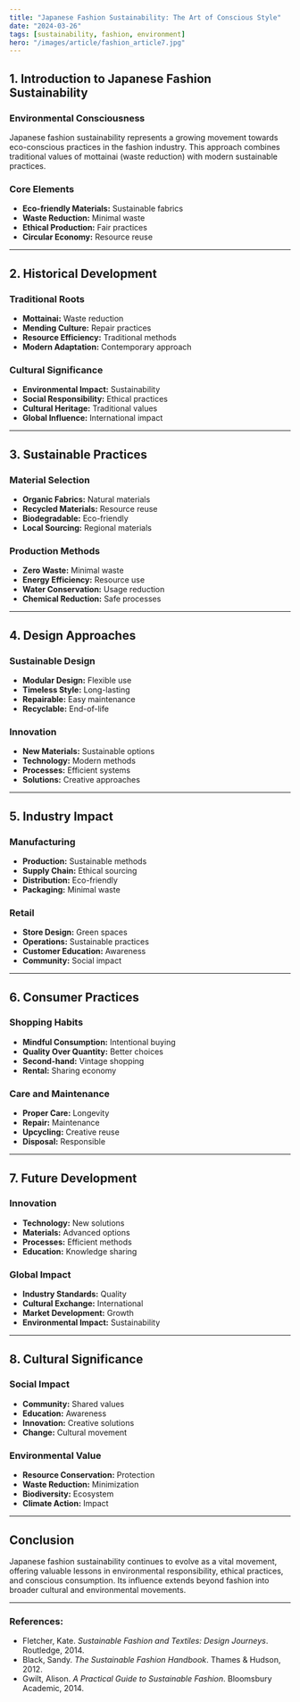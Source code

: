 ```yaml
---
title: "Japanese Fashion Sustainability: The Art of Conscious Style"
date: "2024-03-26"
tags: [sustainability, fashion, environment]
hero: "/images/article/fashion_article7.jpg"
---
```


## 1. Introduction to Japanese Fashion Sustainability

### **Environmental Consciousness**

Japanese fashion sustainability represents a growing movement towards eco-conscious practices in the fashion industry. This approach combines traditional values of mottainai (waste reduction) with modern sustainable practices.

### **Core Elements**

* **Eco-friendly Materials:** Sustainable fabrics
* **Waste Reduction:** Minimal waste
* **Ethical Production:** Fair practices
* **Circular Economy:** Resource reuse

---

## 2. Historical Development

### **Traditional Roots**

* **Mottainai:** Waste reduction
* **Mending Culture:** Repair practices
* **Resource Efficiency:** Traditional methods
* **Modern Adaptation:** Contemporary approach

### **Cultural Significance**

* **Environmental Impact:** Sustainability
* **Social Responsibility:** Ethical practices
* **Cultural Heritage:** Traditional values
* **Global Influence:** International impact

---

## 3. Sustainable Practices

### **Material Selection**

* **Organic Fabrics:** Natural materials
* **Recycled Materials:** Resource reuse
* **Biodegradable:** Eco-friendly
* **Local Sourcing:** Regional materials

### **Production Methods**

* **Zero Waste:** Minimal waste
* **Energy Efficiency:** Resource use
* **Water Conservation:** Usage reduction
* **Chemical Reduction:** Safe processes

---

## 4. Design Approaches

### **Sustainable Design**

* **Modular Design:** Flexible use
* **Timeless Style:** Long-lasting
* **Repairable:** Easy maintenance
* **Recyclable:** End-of-life

### **Innovation**

* **New Materials:** Sustainable options
* **Technology:** Modern methods
* **Processes:** Efficient systems
* **Solutions:** Creative approaches

---

## 5. Industry Impact

### **Manufacturing**

* **Production:** Sustainable methods
* **Supply Chain:** Ethical sourcing
* **Distribution:** Eco-friendly
* **Packaging:** Minimal waste

### **Retail**

* **Store Design:** Green spaces
* **Operations:** Sustainable practices
* **Customer Education:** Awareness
* **Community:** Social impact

---

## 6. Consumer Practices

### **Shopping Habits**

* **Mindful Consumption:** Intentional buying
* **Quality Over Quantity:** Better choices
* **Second-hand:** Vintage shopping
* **Rental:** Sharing economy

### **Care and Maintenance**

* **Proper Care:** Longevity
* **Repair:** Maintenance
* **Upcycling:** Creative reuse
* **Disposal:** Responsible

---

## 7. Future Development

### **Innovation**

* **Technology:** New solutions
* **Materials:** Advanced options
* **Processes:** Efficient methods
* **Education:** Knowledge sharing

### **Global Impact**

* **Industry Standards:** Quality
* **Cultural Exchange:** International
* **Market Development:** Growth
* **Environmental Impact:** Sustainability

---

## 8. Cultural Significance

### **Social Impact**

* **Community:** Shared values
* **Education:** Awareness
* **Innovation:** Creative solutions
* **Change:** Cultural movement

### **Environmental Value**

* **Resource Conservation:** Protection
* **Waste Reduction:** Minimization
* **Biodiversity:** Ecosystem
* **Climate Action:** Impact

---

## Conclusion

Japanese fashion sustainability continues to evolve as a vital movement, offering valuable lessons in environmental responsibility, ethical practices, and conscious consumption. Its influence extends beyond fashion into broader cultural and environmental movements.

---

### **References:**

* Fletcher, Kate. *Sustainable Fashion and Textiles: Design Journeys*. Routledge, 2014.
* Black, Sandy. *The Sustainable Fashion Handbook*. Thames & Hudson, 2012.
* Gwilt, Alison. *A Practical Guide to Sustainable Fashion*. Bloomsbury Academic, 2014.
